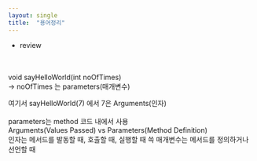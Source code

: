 ```yaml
---
layout: single
title:  "용어정리"
---
```


* review <br/><br/>
<br/>
void sayHelloWorld(int noOfTimes)  <br/>
 -> noOfTimes 는 parameters(매개변수)  <br/>

여기서 sayHelloWorld(7) 에서 7은 Arguments(인자)  <br/>
<br/>
parameters는 method 코드 내에서 사용
<br/>
Arguments(Values Passed) vs Parameters(Method Definition)  <br/>
인자는 메서드를 발동할 때, 호출할 때, 실행할 때 쓱 매개변수는 메서드를 정의하거나 선언할 때 
